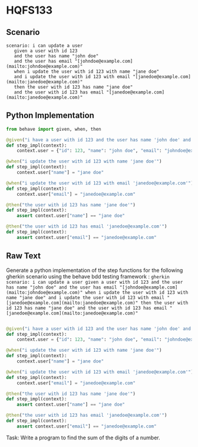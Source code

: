 # HQFS133
## Scenario
```gherkin
scenario: i can update a user 
   given a user with id 123 
   and the user has name "john doe" 
   and the user has email "[johndoe@example.com](mailto:johndoe@example.com)" 
   when i update the user with id 123 with name "jane doe" 
   and i update the user with id 123 with email "[janedoe@example.com](mailto:janedoe@example.com)" 
   then the user with id 123 has name "jane doe" 
   and the user with id 123 has email "[janedoe@example.com](mailto:janedoe@example.com)"
```


## Python Implementation
```python
from behave import given, when, then

@given("i have a user with id 123 and the user has name 'john doe' and the user has email 'johndoe@example.com'")
def step_impl(context):
    context.user = {"id": 123, "name": "john doe", "email": "johndoe@example.com"}

@when("i update the user with id 123 with name 'jane doe'")
def step_impl(context):
    context.user["name"] = "jane doe"

@when("i update the user with id 123 with email 'janedoe@example.com'")
def step_impl(context):
    context.user["email"] = "janedoe@example.com"

@then("the user with id 123 has name 'jane doe'")
def step_impl(context):
    assert context.user["name"] == "jane doe"

@then("the user with id 123 has email 'janedoe@example.com'")
def step_impl(context):
    assert context.user["email"] == "janedoe@example.com"
```


## Raw Text
Generate a python implementation of the step functions for the following gherkin scenario using the behave bdd testing framework : ```gherkin scenario: i can update a user given a user with id 123 and the user has name "john doe" and the user has email "[johndoe@example.com](mailto:johndoe@example.com)" when i update the user with id 123 with name "jane doe" and i update the user with id 123 with email "[janedoe@example.com](mailto:janedoe@example.com)" then the user with id 123 has name "jane doe" and the user with id 123 has email "[janedoe@example.com](mailto:janedoe@example.com)" ```



```python from behave import given, when, then

@given("i have a user with id 123 and the user has name 'john doe' and the user has email 'johndoe@example.com'")
def step_impl(context):
    context.user = {"id": 123, "name": "john doe", "email": "johndoe@example.com"}

@when("i update the user with id 123 with name 'jane doe'")
def step_impl(context):
    context.user["name"] = "jane doe"

@when("i update the user with id 123 with email 'janedoe@example.com'")
def step_impl(context):
    context.user["email"] = "janedoe@example.com"

@then("the user with id 123 has name 'jane doe'")
def step_impl(context):
    assert context.user["name"] == "jane doe"

@then("the user with id 123 has email 'janedoe@example.com'")
def step_impl(context):
    assert context.user["email"] == "janedoe@example.com"
```

Task: Write a program to find the sum of the digits of a number.
